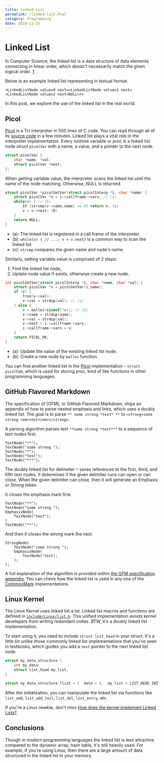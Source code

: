 ```yaml
---
title: Linked List
permalink: /linked-list.html
category: Programming
date: 2018-11-25
---
```


# Linked List

In Computer Science, the linked list is a data structure of data elements connecting in linear order, which doesn't necessarily match the given logical order. [1]

Below is an example linked list representing in textual format.

```
<LinkedListNode value=0 next=<LinkedListNode value=1 next=<LinkedListNode value=2 next=NULL>>>
```

[1]: https://en.wikipedia.org/wiki/Linked_list

In this post, we explore the use of the linked list in the real world.

## Picol

[Picol] is a Tcl interpreter in 500 lines of C code. You can read through all of its [source code](http://antirez.com/picol/picol.c.txt) in a few minutes. Linked list plays a vital role in the interpreter implementation. Every runtime variable or proc is a linked list node struct `picolVar` with a name, a value, and a pointer to the next node.

[Picol]: http://oldblog.antirez.com/post/picol.html

```c
struct picolVar {
    char *name, *val;
    struct picolVar *next;
};
```

When getting variable value, the interpreter scans the linked list until the name of the node matching. Otherwise, NULL is returned.

```c
struct picolVar *picolGetVar(struct picolInterp *i, char *name) {
    struct picolVar *v = i->callframe->vars; // (a)
    while(v) { // (b)
        if (strcmp(v->name,name) == 0) return v; (c)
        v = v->next; (b)
    }
    return NULL;
}
```

* (a): The linked list is registered in a call frame of the interpreter.
* (b): `while(v) { // ...; v = v.next}` is a common way to scan the linked list.
* (c): `strcmp` compares the given name and node's name.

Similarly, setting variable value is comprised of 2 steps: 

1) Find the linked list node,
2) Update node value if exists, otherwise create a new node.

```c
int picolSetVar(struct picolInterp *i, char *name, char *val) {
    struct picolVar *v = picolGetVar(i,name);
    if (v) {
        free(v->val);
        v->val = strdup(val); // (a)
    } else {
        v = malloc(sizeof(*v)); // (b)
        v->name = strdup(name);
        v->val = strdup(val);
        v->next = i->callframe->vars;
        i->callframe->vars = v;
    }
    return PICOL_OK;
}
```

* (a): Update the value of the existing linked list node.
* (b): Create a new node by `malloc` function.

You can find another linked list in the [Picol] implementation - `struct picolCmd`, which is used for storing proc, kind of like functions in other programming languages.

## GitHub Flavored Markdown

The specification of [GFM], or GitHub Flavored Markdown, ships an appendix of how to parse nested emphasis and links, which uses a doubly linked list. The goal is to parse `** some strong *text* **` to `<strong>some strong <em>text</em></strong>`.

A parsing algorithm parses text `**some strong *text***` to a sequence of text nodes first.

```
TextNode("**");
TextNode("some strong ");
TextNode("*");
TextNode("text");
TextNode("***");
```
The doubly linked list for delimeter `*` saves references to the first, third, and fifth text nodes.
It determines if the given delimiter runs can open or can close.
When the given delimiter can close, then it will generate an Emphasis or Strong token.

It closes the emphasis mark first.

```
TextNode("**");
TextNode("some strong ");
EmphasisNode(
    TextNode("text");
)
TextNode("**");
```

And then it closes the strong mark the next.

```
StrongNode(
    TextNode("some strong ");
    EmphasisNode(
        TextNode("text);
    );
);
```

A full explanation of the algorithm is provided within [the GFM specification appendix](https://github.github.com/gfm/#phase-2-inline-structure).
You can check how the linked list is used in any one of the [CommonMark](https://github.com/commonmark/CommonMark) implementations.

## Linux Kernel

The Linux Kernel uses linked list a lot. Linked list macros and functions are defined in [`include/Linux/list.h`](https://github.com/torvalds/linux/blob/master/include/linux/list.h).
This unified implementation avoids kernel developers from writing redundant codes. BTW,
it's a doubly linked list implementation.

To start using it, you need to include `struct list_head` in your struct. It's a little bit
unlike those commonly linked list implementations that you've seen in textbooks, which guides
you add a `next` pointer to the next linked list node.

```c
struct my_data_structure {
    int my_data;
    struct list_head my_list;
}

struct my_data_structure llist = { .data = 0, .my_list = LIST_HEAD_INIT(llist.my_list) };
```

After the initialization, you can manipulate the linked list via functions like `list_add`, `list_add_tail`, `list_del`, `list_entry`, etc.

If you're a Linux newbie, don't miss [How does the kernel implement Linked Lists?](https://kernelnewbies.org/FAQ/LinkedLists).

## Conclusions

Though in modern programming languages the linked list is less attractive compared to the dynamic array, hash table, it's still heavily used. For example, if you're using Linux, then there are a large amount of data structured in the linked list in your memory.
